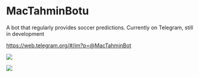 # MacTahminBotu
A bot that regularly provides soccer predictions. Currently on Telegram, still in development

https://web.telegram.org/#/im?p=@MacTahminBot

<a href="https://hizliresim.com/ny5NzB"><img src="https://i.hizliresim.com/ny5NzB.png"></a>


<a href="https://hizliresim.com/vyQNkr"><img src="https://i.hizliresim.com/vyQNkr.jpg"></a>
